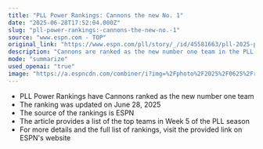 ```yaml
---
title: "PLL Power Rankings: Cannons the new No. 1"
date: "2025-06-28T17:52:04.000Z"
slug: "pll-power-rankings:-cannons-the-new-no.-1"
source: "www.espn.com - TOP"
original_link: "https://www.espn.com/pll/story/_/id/45581663/pll-2025-power-rankings-top-teams-week-5"
description: "Cannons are ranked as the new number one team in the PLL Power Rankings updated on June 28, 2025 by ESPN."
mode: "summarize"
used_openai: "true"
image: "https://a.espncdn.com/combiner/i?img=%2Fphoto%2F2025%2F0625%2Fr1511087_1296x729_16%2D9.jpg"
---
```


- PLL Power Rankings have Cannons ranked as the new number one team
- The ranking was updated on June 28, 2025
- The source of the rankings is ESPN
- The article provides a list of the top teams in Week 5 of the PLL season
- For more details and the full list of rankings, visit the provided link on ESPN's website